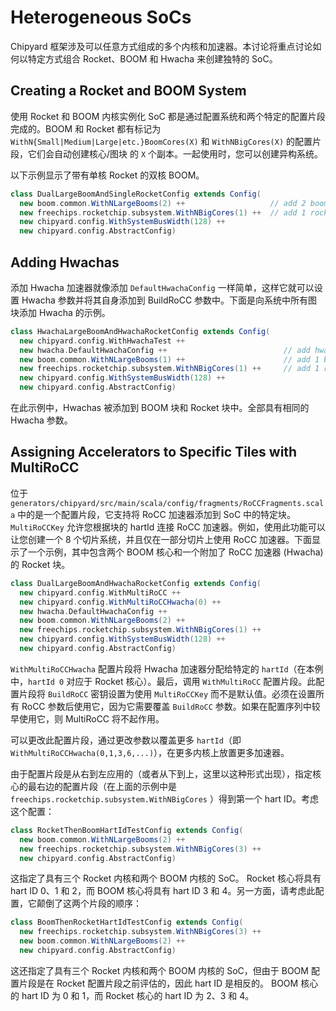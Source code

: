 # Heterogeneous SoCs

Chipyard 框架涉及可以任意方式组成的多个内核和加速器。本讨论将重点讨论如何以特定方式组合 Rocket、BOOM 和 Hwacha 来创建独特的 SoC。

## Creating a Rocket and BOOM System

使用 Rocket 和 BOOM 内核实例化 SoC 都是通过配置系统和两个特定的配置片段完成的。BOOM 和 Rocket 都有标记为 `WithN{Small|Medium|Large|etc.}BoomCores(X)` 和 `WithNBigCores(X)` 的配置片段，它们会自动创建核心/图块 的 `X` 个副本。一起使用时，您可以创建异构系统。

以下示例显示了带有单核 Rocket 的双核 BOOM。

```Scala
class DualLargeBoomAndSingleRocketConfig extends Config(
  new boom.common.WithNLargeBooms(2) ++                   // add 2 boom cores
  new freechips.rocketchip.subsystem.WithNBigCores(1) ++  // add 1 rocket core
  new chipyard.config.WithSystemBusWidth(128) ++
  new chipyard.config.AbstractConfig)
```

## Adding Hwachas

添加 Hwacha 加速器就像添加 `DefaultHwachaConfig` 一样简单，这样它就可以设置 Hwacha 参数并将其自身添加到 BuildRoCC 参数中。下面是向系统中所有图块添加 Hwacha 的示例。

```Scala
class HwachaLargeBoomAndHwachaRocketConfig extends Config(
  new chipyard.config.WithHwachaTest ++
  new hwacha.DefaultHwachaConfig ++                          // add hwacha to all harts
  new boom.common.WithNLargeBooms(1) ++                      // add 1 boom core
  new freechips.rocketchip.subsystem.WithNBigCores(1) ++     // add 1 rocket core
  new chipyard.config.WithSystemBusWidth(128) ++
  new chipyard.config.AbstractConfig)
```

在此示例中，Hwachas 被添加到 BOOM 块和 Rocket 块中。全部具有相同的 Hwacha 参数。

## Assigning Accelerators to Specific Tiles with MultiRoCC

位于 `generators/chipyard/src/main/scala/config/fragments/RoCCFragments.scala` 中的是一个配置片段，它支持将 RoCC 加速器添加到 SoC 中的特定块。`MultiRoCCKey` 允许您根据块的 hartId 连接 RoCC 加速器。例如，使用此功能可以让您创建一个 8 个切片系统，并且仅在一部分切片上使用 RoCC 加速器。下面显示了一个示例，其中包含两个 BOOM 核心和一个附加了 RoCC 加速器 (Hwacha) 的 Rocket 块。

```Scala
class DualLargeBoomAndHwachaRocketConfig extends Config(
  new chipyard.config.WithMultiRoCC ++                                  // support heterogeneous rocc
  new chipyard.config.WithMultiRoCCHwacha(0) ++                         // put hwacha on hart-0 (rocket)
  new hwacha.DefaultHwachaConfig ++                                     // set default hwacha config keys
  new boom.common.WithNLargeBooms(2) ++                                 // add 2 boom cores
  new freechips.rocketchip.subsystem.WithNBigCores(1) ++                // add 1 rocket core
  new chipyard.config.WithSystemBusWidth(128) ++
  new chipyard.config.AbstractConfig)
```

`WithMultiRoCCHwacha` 配置片段将 Hwacha 加速器分配给特定的 `hartId`（在本例中，`hartId 0` 对应于 Rocket 核心）。最后，调用 `WithMultiRoCC` 配置片段。此配置片段将 `BuildRoCC` 密钥设置为使用 `MultiRoCCKey` 而不是默认值。必须在设置所有 RoCC 参数后使用它，因为它需要覆盖 `BuildRoCC` 参数。如果在配置序列中较早使用它，则 MultiRoCC 将不起作用。

可以更改此配置片段，通过更改参数以覆盖更多 `hartId`（即 `WithMultiRoCCHwacha(0,1,3,6,...)`），在更多内核上放置更多加速器。

由于配置片段是从右到左应用的（或者从下到上，这里以这种形式出现），指定核心的最右边的配置片段（在上面的示例中是 `freechips.rocketchip.subsystem.WithNBigCores` ）得到第一个 hart ID。考虑这个配置：

```Scala
class RocketThenBoomHartIdTestConfig extends Config(
  new boom.common.WithNLargeBooms(2) ++
  new freechips.rocketchip.subsystem.WithNBigCores(3) ++
  new chipyard.config.AbstractConfig)
```

这指定了具有三个 Rocket 内核和两个 BOOM 内核的 SoC。 Rocket 核心将具有 hart ID 0、1 和 2，而 BOOM 核心将具有 hart ID 3 和 4。另一方面，请考虑此配置，它颠倒了这两个片段的顺序：

```Scala
class BoomThenRocketHartIdTestConfig extends Config(
  new freechips.rocketchip.subsystem.WithNBigCores(3) ++
  new boom.common.WithNLargeBooms(2) ++
  new chipyard.config.AbstractConfig)
```

这还指定了具有三个 Rocket 内核和两个 BOOM 内核的 SoC，但由于 BOOM 配置片段是在 Rocket 配置片段之前评估的，因此 hart ID 是相反的。 BOOM 核心的 hart ID 为 0 和 1，而 Rocket 核心的 hart ID 为 2、3 和 4。